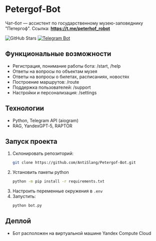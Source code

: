 # Petergof-Bot

Чат-бот — ассистент по государственному музею-заповеднику "Петергоф". Ссылка: **https://t.me/peterhof_robot**

![GitHub Stars](https://img.shields.io/github/stars/AntiSlang/Petergof-Bot?style=for-the-badge)
[![Telegram Bot](https://img.shields.io/badge/🤖_Telegram_Bot-2CA5E0?style=for-the-badge&logo=telegram&logoColor=white)](https://t.me/peterhof_robot)

## Функциональные возможности

- Регистрация, понимание работы бота: /start, /help
- Ответы на вопросы по объектам музея
- Ответы на вопросы о билетах, расписаниях, новостях
- Построение маршрутов: /route
- Поддержка пользователей: /support
- Настройки и персонализация: /settings

## Технологии

- Python, Telegram API (aiogram)
- RAG, YandexGPT‑5, RAPTOR

## Запуск проекта

1. Склонировать репозиторий:
   ```bash
   git clone https://github.com/AntiSlang/Petergof-Bot.git
   ```
2. Установить пакеты python
   ```bash
   python -m pip install -r requirements.txt
   ```
3. Настроить переменные окружения в `.env`
4. Запустить:
   ```bash
   python bot.py
   ```

## Деплой

- Бот расположен на виртуальной машине Yandex Compute Cloud

